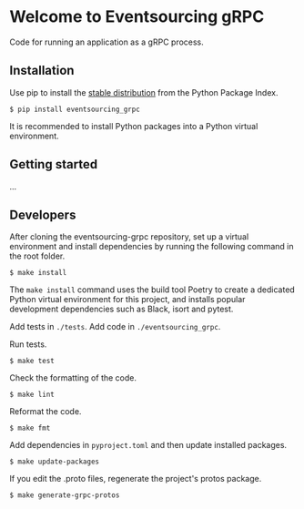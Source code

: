 # Welcome to Eventsourcing gRPC

Code for running an application as a gRPC process.

## Installation

Use pip to install the [stable distribution](https://pypi.org/project/eventsourcing-grpc/)
from the Python Package Index.

    $ pip install eventsourcing_grpc

It is recommended to install Python packages into a Python virtual environment.


## Getting started

...

## Developers

After cloning the eventsourcing-grpc repository, set up a virtual
environment and install dependencies by running the following command in the
root folder.

    $ make install

The ``make install`` command uses the build tool Poetry to create a dedicated
Python virtual environment for this project, and installs popular development
dependencies such as Black, isort and pytest.

Add tests in `./tests`. Add code in `./eventsourcing_grpc`.

Run tests.

    $ make test

Check the formatting of the code.

    $ make lint

Reformat the code.

    $ make fmt

Add dependencies in `pyproject.toml` and then update installed packages.

    $ make update-packages

If you edit the .proto files, regenerate the project's protos package.

    $ make generate-grpc-protos
